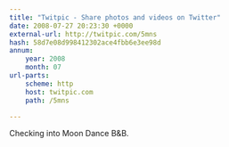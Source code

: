 ```yaml
---
title: "Twitpic - Share photos and videos on Twitter"
date: 2008-07-27 20:23:30 +0000
external-url: http://twitpic.com/5mns
hash: 58d7e08d998412302ace4fbb6e3ee98d
annum:
    year: 2008
    month: 07
url-parts:
    scheme: http
    host: twitpic.com
    path: /5mns

---
```


Checking into Moon Dance B&B. 
